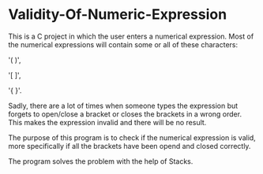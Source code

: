 # Validity-Of-Numeric-Expression
This is a C project in which the user enters a numerical expression. Most of the numerical expressions will contain some or all of these characters: 
  
  '( )',
   
  '[ ]',
  
  '{ }'.
  
  Sadly, there are a lot of times when someone types the expression but forgets to open/close a bracket or closes the brackets in a wrong order.
  This makes the expression invalid and there will be no result. 
  
  The purpose of this program is to check if the numerical expression is valid, more specifically if all the brackets have been opend and closed correctly.
  
  The program solves the problem with the help of Stacks.
